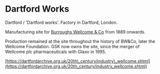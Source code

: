 # Dartford Works

Dartford / 'Dartford works'. Factory in Dartford, London.

Manufacturing site for [Burroughs Wellcome & Co](https://docs.wellcomecollection.org/transcribe-wellcome/research/organisations/bw) from 1889 onwards.

Production remained at the site throughout the history of BW&Co, later the Wellcome Foundation. GSK now owns the site, since the merger of Wellcome plc pharmaceuticals with Glaxo in 1995.

[https://dartfordarchive.org.uk/20th\_century/industry\_wellcome.shtml](https://dartfordarchive.org.uk/20th_century/industry_wellcome.shtml)




